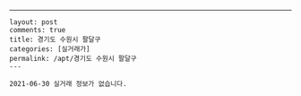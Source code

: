 ---
    layout: post
    comments: true
    title: 경기도 수원시 팔달구
    categories: [실거래가]
    permalink: /apt/경기도 수원시 팔달구
    ---

    2021-06-30 실거래 정보가 없습니다.

    
